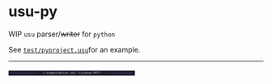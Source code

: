 # usu-py

WIP `usu` parser/~~writer~~ for `python`

See [`test/pyproject.usu`](https://github.com/usu-dev/usu-py/blob/main/tests/pyproject.usu)for an example.

<hr>
<a href="https://github.com/usu-dev">
<img src="https://raw.githubusercontent.com/usu-dev/usu/main/assets/footer.svg" width=250>
</a>

